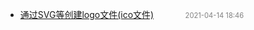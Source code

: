   - [通过SVG等创建logo文件(ico文件)](%E9%80%9A%E8%BF%87SVG%E7%AD%89%E5%88%9B%E5%BB%BAlogo%E6%96%87%E4%BB%B6(ico%E6%96%87%E4%BB%B6))<span style="padding-left:2em;color:orange"></span><span style="color:gray;font-size:.8em;padding-left:2em">2021-04-14 18:46</span>
